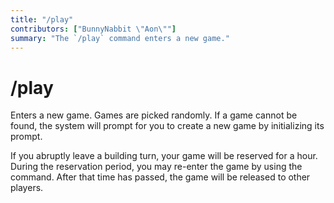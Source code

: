 ```yaml
---
title: "/play"
contributors: ["BunnyNabbit \"Aon\""]
summary: "The `/play` command enters a new game."
---
```

# /play
Enters a new game. Games are picked randomly. If a game cannot be found, the system will prompt for you to create a new game by initializing its prompt.

If you abruptly leave a building turn, your game will be reserved for a hour. During the reservation period, you may re-enter the game by using the command. After that time has passed, the game will be released to other players.